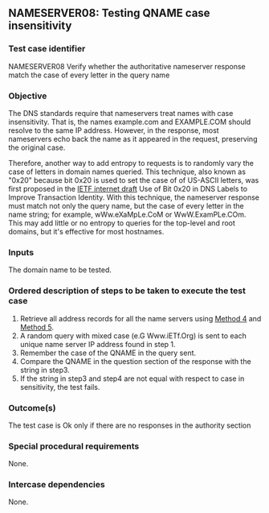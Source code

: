 ## NAMESERVER08: Testing QNAME case insensitivity  

### Test case identifier
NAMESERVER08 Verify whether the authoritative nameserver response match the 
case of every letter in the query name


### Objective
The DNS standards require that nameservers treat names with case insensitivity.
That is, the names example.com and EXAMPLE.COM should resolve to the same IP
address. However, in the response, most nameservers echo back the name as it
appeared in the request, preserving the original case.

Therefore, another way to add entropy to requests is to randomly vary the case
of letters in domain names queried. This technique, also known as "0x20" because
bit 0x20 is used to set the case of of US-ASCII letters, was first proposed in
the [IETF internet draft](https://tools.ietf.org/html/draft-vixie-dnsext-dns0x20-00) Use of Bit 0x20 in DNS Labels to Improve Transaction
Identity. With this technique, the nameserver response must match not only the
query name, but the case of every letter in the name string; for example,
wWw.eXaMpLe.CoM or WwW.ExamPLe.COm. This may add little or no entropy to queries
for the top-level and root domains, but it's effective for most hostnames.

### Inputs
The domain name to be tested.

### Ordered description of steps to be taken to execute the test case
1. Retrieve all address records for all the name servers using [Method 
   4](../Methods.md) and [Method 5](../Methods.md).
2. A random query with mixed case (e.G Www.iETf.Org) is sent to each unique name
   server IP address found in step 1.
3. Remember the case of the QNAME in the query sent.
4. Compare the QNAME in the question section of the response with the string in    step3. 
5. If the string in step3 and step4 are not equal with respect to case in
   sensitivity, the test fails.


### Outcome(s)
The test case is Ok only if there are no responses in the authority section 

### Special procedural requirements
None.

### Intercase dependencies
None.
